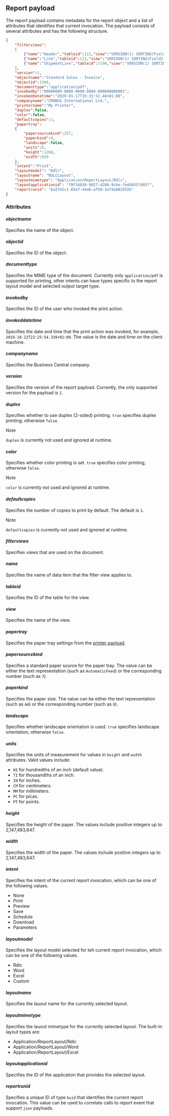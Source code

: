## <a name="reportpayload"></a>Report payload

The report payload contains metadata for the report object and a list of attributes that identifies that current invocation. The payload consists of several attributes and has the following structure.

```json
{
    "filterviews":
    [
        {"name":"Header","tableid":112,"view":"VERSION(1) SORTING(Field3) WHERE(Field3=1(103027))"},
        {"name":"Line","tableid":113,"view":"VERSION(1) SORTING(Field3,Field4) WHERE(Field4=1(0..10000))"},
        {"name":"ShipmentLine","tableid":7190,"view":"VERSION(1) SORTING(Field1,Field2,Field3) WHERE(Field2=1(10000))"}
    ],
    "version":1,
    "objectname":"Standard Sales - Invoice",
    "objectid":1306,
    "documenttype":"application/pdf",
    "invokedby":"00000000-0000-0000-0000-000000000001",
    "invokeddatetime":"2020-01-17T15:33:52.48+01:00",
    "companyname":"CRONUS International Ltd.",
    "printername":"My Printer",
    "duplex":false,
    "color":false,
    "defaultcopies":1,
    "papertray":
    {
        "papersourcekind":257,
        "paperkind":0,
        "landscape":false,
        "units":0,
        "height":1268,
        "width":929
    },
    "intent":"Print",
    "layoutmodel": "Rdlc",
    "layoutname": "RDLCLayout",
    "layoutmimetype": "Application/ReportLayout/Rdlc",
    "layoutapplicationid": "f0f34810-9027-4288-9c6e-feddb557d057",
    "reportrunid": "6a3742c1-65ef-44a6-af58-3ef4a902932b"
}

```

<!--
{
    "filterviews":
    [
        {
            "name":"[DATA_ITEM_NAME]",
            "tableid":"[TABLE_ID]",
            "view":"[FILTER_VIEW]"
        }
    ],
    "version":1,
    "objectname":"[OBJECT_NAME]",
    "objectid":[REPORT_ID],
    "documenttype":"[MIME_TYPE]",
    "invokedby":"[SESSION_USER_ID]",
    "invokeddatetime":"[CLENT_LOCAL_DATETIME]", // for example, "2019-10-22T22:25:54.338+02:00"
    "printername":"[PRINTER_NAME]", 
    "companyname":"[COMPANY_NAME]", 
    "duplex":[default=false], 
    "color":[default=false], 
    "defaultcopies":[default=1], 
    "papertray": 
       { 
            "papersourcekind":"Upper" | 1, 
            "paperkind":"A4" | 9,
            "landscape":[default=false] 
            "units":[default="HI"], 
            "height":[default=0], 
            "width":[default=0]
        },
    "intent":"[REPORTINTENT]", // platform enum type serialized as string 'None|Print|Preview|Save|Schedule|Download|Parameters'
    "layoutmodel": "Rdlc",
    "layoutname": "RDLCLayout",
    "layoutmimetype": "Application/ReportLayout/Rdlc",
    "layoutapplicationid": "f0f34810-9027-4288-9c6e-feddb557d057",
    "reportrunid": "6a3742c1-65ef-44a6-af58-3ef4a902932b"
}

```
-->

### Attributes

#### *objectname*

Specifies the name of the object.

#### *objectid*

Specifies the ID of the object.

#### *documenttype*

Specifies the MIME type of the document. Currently only  `application/pdf` is supported for printing, other intents can have types specific to the report layout model and selected output target type.

#### *invokedby*

Specifies the ID of the user who invoked the print action.

#### *invokeddatetime*

Specifies the date and time that the print action was invoked, for example, `2019-10-22T22:25:54.338+02:00`. The value is the date and time on the client machine.

#### *companyname*

Specifies the Business Central company.

#### *version*

Specifies the version of the report payload. Currently, the only supported version for the payload is `1`.

#### *duplex*

Specifies whether to use duplex (2-sided) printing. `true` specifies duplex printing; otherwise `false`.

> [!NOTE]  
>  `duplex` is currently not used and ignored at runtime.

#### *color*

Specifies whether color printing is set. `true` specifies color printing; otherwise `false`.

> [!NOTE]  
> `color` is currently not used and ignored at runtime.

#### *defaultcopies*

Specifies the number of copies to print by default. The default is `1`.

> [!NOTE]  
> `defaultcopies` is currently not used and ignored at runtime.

#### *filterviews*

Specifies views that are used on the document.

#### *name*

Specifies the name of data item that the filter view applies to.

#### *tableid*

Specifies the ID of the table for the view.

#### *view*

Specifies the name of the view.

#### *papertray*

Specifies the paper tray settings from the [printer payload](devenv-onaftersetupprinters-event.md#printpayload).

#### *papersourcekind*

Specifies a standard paper source for the paper tray. The value can be either the text representation (such as `AutomaticFeed`) or the corresponding number (such as `7`).

#### *paperkind*

Specifies the paper size. The value can be either the text representation (such as `A4`) or the corresponding number (such as `9`).

#### *landscape*

Specifies whether landscape orientation is used. `true` specifies landscape orientation; otherwise `false`.

#### *units*

Specifies the units of measurement for values in  `height` and `width` attributes. Valid values include:

- `HI` for hundredths of an inch (default value).
- `TI` for thousandths of an inch.
- `IN` for inches.
- `CM` for centimeters.
- `MM` for millimeters.
- `PC` for picas.
- `PT` for points.

#### *height*

Specifies the height of the paper. The values include positive integers up to 2,147,483,647.

#### *width*

Specifies the width of the paper. The values include positive integers up to 2,147,483,647.

#### *intent*

Specifies the intent of the current report invocation, which can be one of the following values.

- None
- Print
- Preview
- Save
- Schedule
- Download
- Parameters

#### *layoutmodel*

Specifies the layout model selected for teh current report invocation, which can be one of the following values.

- Rdlc
- Word
- Excel
- Custom

#### *layoutname*

Specifies the lauout name for the currently selected layout.

#### *layoutmimetype*

Specifies the lauout mimetype for the currently selected layout. The built-in layout types are:

- Application/ReportLayout/Rdlc
- Application/ReportLayout/Word
- Application/ReportLayout/Excel

#### *layoutapplicationid*

Specifies the ID of the application that provides the selected layout.

#### *reportrunid*

Specifies a unique ID of type `Guid` that identifies the current report invocation. This value can be used to correlate calls to report event that support `json` payloads. 
